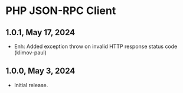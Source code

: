 PHP JSON-RPC Client
===================

1.0.1, May 17, 2024
-------------------

- Enh: Added exception throw on invalid HTTP response status code (klimov-paul)


1.0.0, May 3, 2024
------------------

- Initial release.

